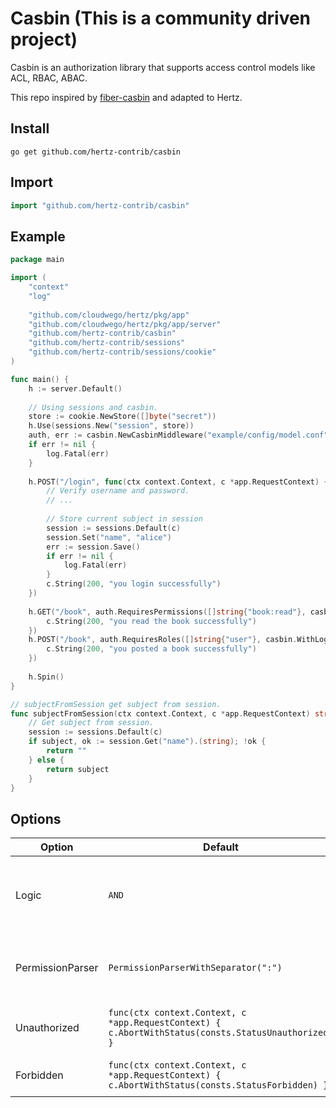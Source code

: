 # Casbin (This is a community driven project)

Casbin is an authorization library that supports access control models like ACL, RBAC, ABAC.

This repo inspired by [fiber-casbin](https://github.com/gofiber/contrib/tree/main/casbin) and adapted to Hertz.

## Install

``` shell
go get github.com/hertz-contrib/casbin
```

## Import

```go
import "github.com/hertz-contrib/casbin"
```

## Example

```go
package main

import (
    "context"
    "log"
    
    "github.com/cloudwego/hertz/pkg/app"
    "github.com/cloudwego/hertz/pkg/app/server"
    "github.com/hertz-contrib/casbin"
    "github.com/hertz-contrib/sessions"
    "github.com/hertz-contrib/sessions/cookie"
)

func main() {
    h := server.Default()
    
    // Using sessions and casbin.
    store := cookie.NewStore([]byte("secret"))
    h.Use(sessions.New("session", store))
    auth, err := casbin.NewCasbinMiddleware("example/config/model.conf", "example/config/policy.csv", subjectFromSession)
    if err != nil {
        log.Fatal(err)
    }
    
    h.POST("/login", func(ctx context.Context, c *app.RequestContext) {
        // Verify username and password.
        // ...
    
        // Store current subject in session
        session := sessions.Default(c)
        session.Set("name", "alice")
        err := session.Save()
        if err != nil {
            log.Fatal(err)
        }
        c.String(200, "you login successfully")
    })
    
    h.GET("/book", auth.RequiresPermissions([]string{"book:read"}, casbin.WithLogic(casbin.AND)), func(ctx context.Context, c *app.RequestContext) {
        c.String(200, "you read the book successfully")
    })
    h.POST("/book", auth.RequiresRoles([]string{"user"}, casbin.WithLogic(casbin.AND)), func(ctx context.Context, c *app.RequestContext) {
        c.String(200, "you posted a book successfully")
    })
    
    h.Spin()
}

// subjectFromSession get subject from session.
func subjectFromSession(ctx context.Context, c *app.RequestContext) string {
    // Get subject from session.
    session := sessions.Default(c)
    if subject, ok := session.Get("name").(string); !ok {
        return ""
    } else {
        return subject
    }
}
```

## Options

| Option           | Default                                                                                                | Description                                                                                                            |
|------------------|--------------------------------------------------------------------------------------------------------|------------------------------------------------------------------------------------------------------------------------|
| Logic            | `AND`                                                                                                  | Logic is the logical operation (AND/OR) used in permission checks in case multiple permissions or roles are specified. |
| PermissionParser | `PermissionParserWithSeparator(":")`                                                                   | PermissionParserFunc is used for parsing the permission to extract object and action usually.                          |
| Unauthorized     | `func(ctx context.Context, c *app.RequestContext) {    c.AbortWithStatus(consts.StatusUnauthorized) }` | Unauthorized defines the response body for unauthorized responses.                                                     |
| Forbidden        | `func(ctx context.Context, c *app.RequestContext) {    c.AbortWithStatus(consts.StatusForbidden) }`    | Forbidden defines the response body for forbidden responses.                                                           |

